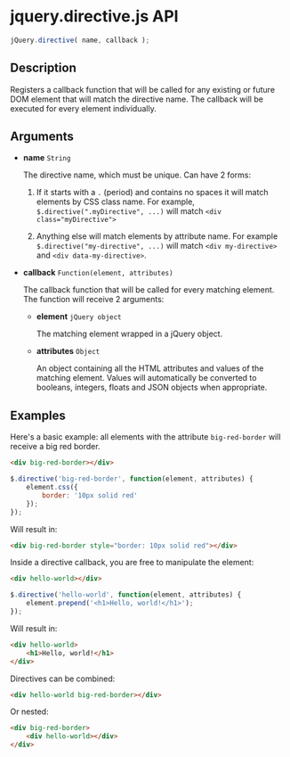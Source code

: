 # jquery.directive.js API #


```javascript
jQuery.directive( name, callback );
```

## Description

Registers a callback function that will be called for any
existing or future DOM element that will match the directive name. The callback
will be executed for every element individually.

## Arguments

* **name** `String`

  The directive name, which must be unique. Can have 2 forms:

  1. If it starts with a `.` (period) and contains no spaces
  it will match elements by CSS class name. For example,
  `$.directive(".myDirective", ...)` will match `<div class="myDirective">`

  2. Anything else will match elements by attribute name.
  For example `$.directive("my-directive", ...)` will match `<div my-directive>`
  and `<div data-my-directive>`.

* **callback** `Function(element, attributes)`

  The callback function that will be called for every matching
  element. The function will receive 2 arguments:

  * **element** `jQuery object`

    The matching element wrapped in a jQuery object.

  * **attributes** `Object`

    An object containing all the HTML attributes and values of the matching
    element. Values will automatically be converted to booleans, integers,
    floats and JSON objects when appropriate.

## Examples

Here's a basic example: all elements with the attribute `big-red-border` will
receive a big red border.

```html
<div big-red-border></div>
```

```javascript
$.directive('big-red-border', function(element, attributes) {
    element.css({
        border: '10px solid red'
    });
});
```

Will result in:
```html
<div big-red-border style="border: 10px solid red"></div>
```



Inside a directive callback, you are free to manipulate the element:

```html
<div hello-world></div>
```

```javascript
$.directive('hello-world', function(element, attributes) {
    element.prepend('<h1>Hello, world!</h1>');
});
```

Will result in:
```html
<div hello-world>
    <h1>Hello, world!</h1>
</div>
```

Directives can be combined:

```html
<div hello-world big-red-border></div>
```

Or nested:

```html
<div big-red-border>
    <div hello-world></div>
</div>
```
